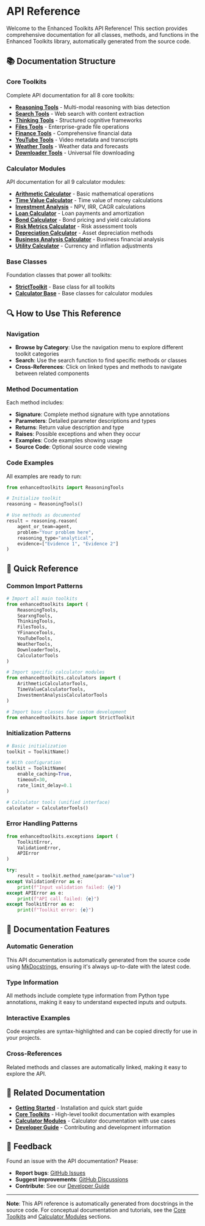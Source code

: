 # API Reference

Welcome to the Enhanced Toolkits API Reference! This section provides comprehensive documentation for all classes, methods, and functions in the Enhanced Toolkits library, automatically generated from the source code.

## 📚 Documentation Structure

### Core Toolkits
Complete API documentation for all 8 core toolkits:

- **[Reasoning Tools](reasoning.md)** - Multi-modal reasoning with bias detection
- **[Search Tools](searxng.md)** - Web search with content extraction  
- **[Thinking Tools](thinking.md)** - Structured cognitive frameworks
- **[Files Tools](files.md)** - Enterprise-grade file operations
- **[Finance Tools](finance.md)** - Comprehensive financial data
- **[YouTube Tools](youtube.md)** - Video metadata and transcripts
- **[Weather Tools](weather.md)** - Weather data and forecasts
- **[Downloader Tools](downloader.md)** - Universal file downloading

### Calculator Modules
API documentation for all 9 calculator modules:

- **[Arithmetic Calculator](calculators/arithmetic.md)** - Basic mathematical operations
- **[Time Value Calculator](calculators/time-value.md)** - Time value of money calculations
- **[Investment Analysis](calculators/investment.md)** - NPV, IRR, CAGR calculations
- **[Loan Calculator](calculators/loan.md)** - Loan payments and amortization
- **[Bond Calculator](calculators/bond.md)** - Bond pricing and yield calculations
- **[Risk Metrics Calculator](calculators/risk.md)** - Risk assessment tools
- **[Depreciation Calculator](calculators/depreciation.md)** - Asset depreciation methods
- **[Business Analysis Calculator](calculators/business.md)** - Business financial analysis
- **[Utility Calculator](calculators/utility.md)** - Currency and inflation adjustments

### Base Classes
Foundation classes that power all toolkits:

- **[StrictToolkit](base.md)** - Base class for all toolkits
- **[Calculator Base](calculators/base.md)** - Base classes for calculator modules

## 🔍 How to Use This Reference

### Navigation
- **Browse by Category**: Use the navigation menu to explore different toolkit categories
- **Search**: Use the search function to find specific methods or classes
- **Cross-References**: Click on linked types and methods to navigate between related components

### Method Documentation
Each method includes:
- **Signature**: Complete method signature with type annotations
- **Parameters**: Detailed parameter descriptions and types
- **Returns**: Return value description and type
- **Raises**: Possible exceptions and when they occur
- **Examples**: Code examples showing usage
- **Source Code**: Optional source code viewing

### Code Examples
All examples are ready to run:

```python
from enhancedtoolkits import ReasoningTools

# Initialize toolkit
reasoning = ReasoningTools()

# Use methods as documented
result = reasoning.reason(
    agent_or_team=agent,
    problem="Your problem here",
    reasoning_type="analytical",
    evidence=["Evidence 1", "Evidence 2"]
)
```

## 🚀 Quick Reference

### Common Import Patterns

```python
# Import all main toolkits
from enhancedtoolkits import (
    ReasoningTools,
    SearxngTools,
    ThinkingTools,
    FilesTools,
    YFinanceTools,
    YouTubeTools,
    WeatherTools,
    DownloaderTools,
    CalculatorTools
)

# Import specific calculator modules
from enhancedtoolkits.calculators import (
    ArithmeticCalculatorTools,
    TimeValueCalculatorTools,
    InvestmentAnalysisCalculatorTools
)

# Import base classes for custom development
from enhancedtoolkits.base import StrictToolkit
```

### Initialization Patterns

```python
# Basic initialization
toolkit = ToolkitName()

# With configuration
toolkit = ToolkitName(
    enable_caching=True,
    timeout=30,
    rate_limit_delay=0.1
)

# Calculator tools (unified interface)
calculator = CalculatorTools()
```

### Error Handling Patterns

```python
from enhancedtoolkits.exceptions import (
    ToolkitError,
    ValidationError,
    APIError
)

try:
    result = toolkit.method_name(param="value")
except ValidationError as e:
    print(f"Input validation failed: {e}")
except APIError as e:
    print(f"API call failed: {e}")
except ToolkitError as e:
    print(f"Toolkit error: {e}")
```

## 📖 Documentation Features

### Automatic Generation
This API documentation is automatically generated from the source code using [MkDocstrings](https://mkdocstrings.github.io/), ensuring it's always up-to-date with the latest code.

### Type Information
All methods include complete type information from Python type annotations, making it easy to understand expected inputs and outputs.

### Interactive Examples
Code examples are syntax-highlighted and can be copied directly for use in your projects.

### Cross-References
Related methods and classes are automatically linked, making it easy to explore the API.

## 🔗 Related Documentation

- **[Getting Started](../getting-started/)** - Installation and quick start guide
- **[Core Toolkits](../toolkits/)** - High-level toolkit documentation with examples
- **[Calculator Modules](../calculators/)** - Calculator documentation with use cases
- **[Developer Guide](../developer/)** - Contributing and development information

## 📝 Feedback

Found an issue with the API documentation? Please:

- **Report bugs**: [GitHub Issues](https://github.com/malvavisc0/enhancedtoolkits/issues)
- **Suggest improvements**: [GitHub Discussions](https://github.com/malvavisc0/enhancedtoolkits/discussions)
- **Contribute**: See our [Developer Guide](../developer/)

---

**Note**: This API reference is automatically generated from docstrings in the source code. For conceptual documentation and tutorials, see the [Core Toolkits](../toolkits/) and [Calculator Modules](../calculators/) sections.